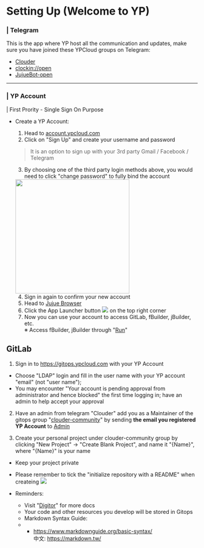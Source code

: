 # Setting Up (Welcome to YP)

### | Telegram
This is the app where YP host all the communication and updates,
make sure you have joined these YPCloud groups on Telegram:
* [Clouder](https://t.me/clouder_open)
* [clockin://open](https://t.me/clockin_open)
* [JujueBot-open](https://t.me/jujuebot_open)

---
### | YP Account 
| First Prority - Single Sign On Purpose
* Create a YP Account:
    1. Head to [account.ypcloud.com](https://account.ypcloud.com/#/login)
    2. Click on "Sign Up" and create your username and password
     > It is an option to sign up with your 3rd party Gmail / Facebook / Telegram
    3. By choosing one of the third party login methods above, you would need to  click "change password" to fully bind the account
    <img src="https://i.imgur.com/TAbqWvv.png" width=300 height=300>
    
    4. Sign in again to confirm your new account
    5. Head to [Jujue Browser](https://jujue.app/browser)
    6. Click the App Launcher button ![](https://i.imgur.com/3eNN7Er.png) on the top right corner
    7. Now you can use your account to access GitLab, fBuilder, jBuilder, etc.
<br>※ Access fBuilder, jBuilder through "[Run](https://run.ypcloud.com)"

## GitLab
1. Sign in to https://gitops.ypcloud.com with your YP Account
- Choose "LDAP" login and fill in the user name with your YP account "email" (not "user name");
- You may encounter "Your account is pending approval from administrator and hence blocked" the first time logging in; have an admin to help accept your approval 

2. Have an admin from telegram "Clouder" add you as a Maintainer of the gitops group "[clouder-community](https://gitops.ypcloud.com/clouder/clouder-community)" by sending **the email you registered YP Account** to [Admin](https://t.me/EugeneYip1)

3. Create your personal project under clouder-community group by clicking "New Project" -> "Create Blank Project", and name it "{Name}", where "{Name}" is your name
* Keep your project private
* Please remember to tick the "initialize repository with a README" when createing 
![](https://i.imgur.com/H4ZX5na.png)

* Reminders: 
    * Visit "[Digitor](https://gitops.ypcloud.com/clouder/clouder-community/digitor/)" for more docs
    * Your code and other resources you develop will be stored in Gitops
    * Markdown Syntax Guide: 
    * - https://www.markdownguide.org/basic-syntax/ <br> 中文: https://markdown.tw/ 
